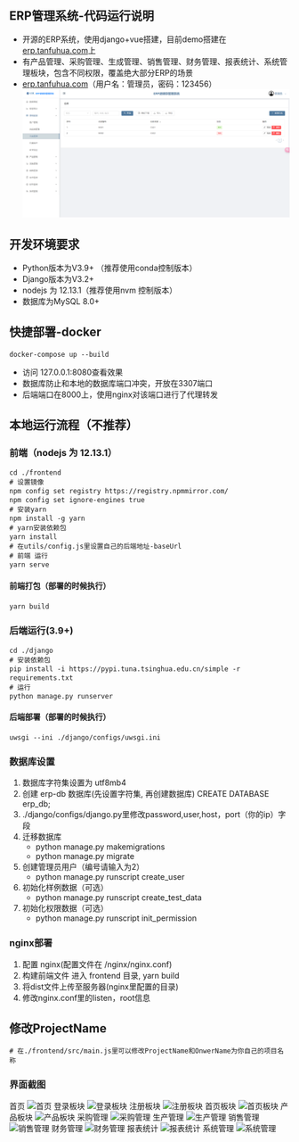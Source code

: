 ## ERP管理系统-代码运行说明
* 开源的ERP系统，使用django+vue搭建，目前demo搭建在[erp.tanfuhua.com](https://erp.tanfuhua.com)上
* 有产品管理、采购管理、生成管理、销售管理、财务管理、报表统计、系统管理板块，包含不同权限，覆盖绝大部分ERP的场景
* [erp.tanfuhua.com](https://erp.tanfuhua.com)（用户名：管理员，密码：123456）
![展示](img/img.png)
## 开发环境要求
* Python版本为V3.9+ （推荐使用conda控制版本）
* Django版本为V3.2+
* nodejs 为 12.13.1（推荐使用nvm 控制版本）
* 数据库为MySQL 8.0+

## 快捷部署-docker

~~~
docker-compose up --build
~~~
* 访问 127.0.0.1:8080查看效果
* 数据库防止和本地的数据库端口冲突，开放在3307端口
* 后端端口在8000上，使用nginx对该端口进行了代理转发

## 本地运行流程（不推荐）

### 前端（nodejs 为 12.13.1）

~~~
cd ./frontend
# 设置镜像
npm config set registry https://registry.npmmirror.com/
npm config set ignore-engines true
# 安装yarn
npm install -g yarn
# yarn安装依赖包
yarn install
# 在utils/config.js里设置自己的后端地址-baseUrl
# 前端 运行
yarn serve
~~~

#### 前端打包（部署的时候执行）
~~~
yarn build
~~~

### 后端运行(3.9+)
~~~
cd ./django
# 安装依赖包
pip install -i https://pypi.tuna.tsinghua.edu.cn/simple -r requirements.txt
# 运行
python manage.py runserver
~~~

#### 后端部署（部署的时候执行）
~~~
uwsgi --ini ./django/configs/uwsgi.ini
~~~

### 数据库设置

1. 数据库字符集设置为 utf8mb4
2. 创建 erp-db 数据库(先设置字符集, 再创建数据库)
    CREATE DATABASE erp_db;
3. ./django/configs/django.py里修改password,user,host，port（你的ip）字段
4. 迁移数据库
    * python manage.py makemigrations
    * python manage.py migrate
5. 创建管理员用户（编号请输入为2）
    * python manage.py runscript create_user
6. 初始化样例数据（可选）
    * python manage.py runscript create_test_data
7. 初始化权限数据（可选）
    * python manage.py runscript init_permission

### nginx部署

1. 配置 nginx(配置文件在 /nginx/nginx.conf)
2. 构建前端文件
   进入 frontend 目录, yarn build
3. 将dist文件上传至服务器(nginx里配置的目录)
4. 修改nginx.conf里的listen，root信息

## 修改ProjectName
~~~
# 在./frontend/src/main.js里可以修改ProjectName和OnwerName为你自己的项目名称
~~~

### 界面截图
首页
![首页](img/shouye.png)
登录板块
![登录板块](img/login.png)
注册板块
![注册板块](img/reg.png)
首页板块
![首页板块](img/shouye.png)
产品板块
![产品板块](/img/chanpin.png)
采购管理
![采购管理](/img/caigou.png)
生产管理
![生产管理](/img/shengchan.png)
销售管理
![销售管理](/img/xiaoshou.png)
财务管理
![财务管理](/img/caiwu.png)
报表统计
![报表统计](/img/baobiao.png)
系统管理
![系统管理](/img/juese.png)